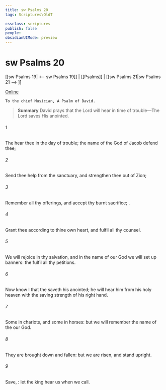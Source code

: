 ```yaml
---
title: sw Psalms 20
tags: Scriptures\OldT

cssclass: scriptures
publish: false
people:
obsidianUIMode: preview
---
```


# sw Psalms 20
[[sw Psalms 19| <-- sw Psalms 19]] | [[Psalms]] | [[sw Psalms 21|sw Psalms 21 --> ]]

[Online](https://churchofjesuschrist.org/study/scriptures/ot/ps/20?lang=eng)

```
To the chief Musician, A Psalm of David.
```

> __Summary__
David prays that the Lord will hear in time of trouble—The Lord saves His anointed.

###### 1 
The  hear thee in the day of trouble; the name of the God of Jacob defend thee;

###### 2 
Send thee help from the sanctuary, and strengthen thee out of Zion;

###### 3 
Remember all thy offerings, and accept thy burnt sacrifice; .

###### 4 
Grant thee according to thine own heart, and fulfil all thy counsel.

###### 5 
We will rejoice in thy salvation, and in the name of our God we will set up  banners: the  fulfil all thy petitions.

###### 6 
Now know I that the  saveth his anointed; he will hear him from his holy heaven with the saving strength of his right hand.

###### 7 
Some  in chariots, and some in horses: but we will remember the name of the  our God.

###### 8 
They are brought down and fallen: but we are risen, and stand upright.

###### 9 
Save, : let the king hear us when we call.

